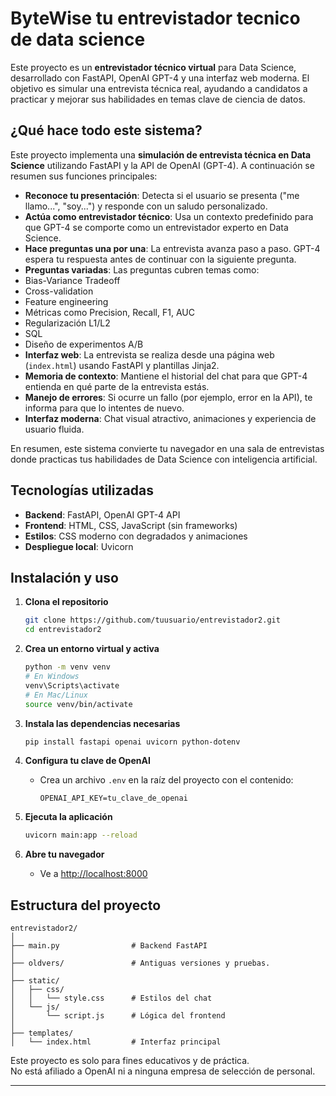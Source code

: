 # ByteWise tu entrevistador tecnico de data science 
Este proyecto es un **entrevistador técnico virtual** para Data Science, desarrollado con FastAPI, OpenAI GPT-4 y una interfaz web moderna. El objetivo es simular una entrevista técnica real, ayudando a candidatos a practicar y mejorar sus habilidades en temas clave de ciencia de datos.


## ¿Qué hace todo este sistema?

Este proyecto implementa una **simulación de entrevista técnica en Data Science** utilizando FastAPI y la API de OpenAI (GPT-4). A continuación se resumen sus funciones principales:

-  **Reconoce tu presentación**: Detecta si el usuario se presenta ("me llamo...", "soy...") y responde con un saludo personalizado.
-  **Actúa como entrevistador técnico**: Usa un contexto predefinido para que GPT-4 se comporte como un entrevistador experto en Data Science.
-  **Hace preguntas una por una**: La entrevista avanza paso a paso. GPT-4 espera tu respuesta antes de continuar con la siguiente pregunta.
-  **Preguntas variadas**: Las preguntas cubren temas como:
  - Bias-Variance Tradeoff
  - Cross-validation
  - Feature engineering
  - Métricas como Precision, Recall, F1, AUC
  - Regularización L1/L2
  - SQL
  - Diseño de experimentos A/B
-  **Interfaz web**: La entrevista se realiza desde una página web (`index.html`) usando FastAPI y plantillas Jinja2.
-  **Memoria de contexto**: Mantiene el historial del chat para que GPT-4 entienda en qué parte de la entrevista estás.
-  **Manejo de errores**: Si ocurre un fallo (por ejemplo, error en la API), te informa para que lo intentes de nuevo.
-  **Interfaz moderna**: Chat visual atractivo, animaciones y experiencia de usuario fluida.  

En resumen, este sistema convierte tu navegador en una sala de entrevistas donde practicas tus habilidades de Data Science con inteligencia artificial.  

## Tecnologías utilizadas

- **Backend**: FastAPI, OpenAI GPT-4 API
- **Frontend**: HTML, CSS, JavaScript (sin frameworks)
- **Estilos**: CSS moderno con degradados y animaciones
- **Despliegue local**: Uvicorn

## Instalación y uso

1. **Clona el repositorio**
    ```bash
    git clone https://github.com/tuusuario/entrevistador2.git
    cd entrevistador2
    ```

2. **Crea un entorno virtual y activa**
    ```bash
    python -m venv venv
    # En Windows
    venv\Scripts\activate
    # En Mac/Linux
    source venv/bin/activate
    ```

3. **Instala las dependencias necesarias**
    ```bash
    pip install fastapi openai uvicorn python-dotenv
    ```

4. **Configura tu clave de OpenAI**
    - Crea un archivo `.env` en la raíz del proyecto con el contenido:
      ```
      OPENAI_API_KEY=tu_clave_de_openai
      ```

5. **Ejecuta la aplicación**
    ```bash
    uvicorn main:app --reload
    ```

6. **Abre tu navegador**
    - Ve a [http://localhost:8000](http://localhost:8000)

## Estructura del proyecto

```
entrevistador2/
│
├── main.py                # Backend FastAPI
│
├── oldvers/               # Antiguas versiones y pruebas.
│
├── static/
│   ├── css/
│   │   └── style.css      # Estilos del chat
│   └── js/
│       └── script.js      # Lógica del frontend
│
├── templates/
│   └── index.html         # Interfaz principal
```


Este proyecto es solo para fines educativos y de práctica.  
No está afiliado a OpenAI ni a ninguna empresa de selección de personal.

---


